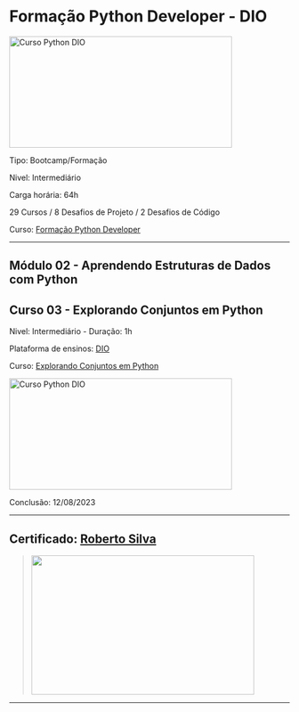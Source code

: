 # **Formação Python Developer - DIO**

<img src="https://hermes.dio.me/tracks/cover/ac0e208f-9ab9-471d-84ae-0107cfd2156a.png" alt="Curso Python DIO" width="400" height="200">

Tipo: Bootcamp/Formação

Nivel: Intermediário

Carga horária: 64h

29 Cursos / 8 Desafios de Projeto / 2 Desafios de Código

Curso: [Formação Python Developer](https://web.dio.me/track/formacao-python-developer)

---
## **Módulo 02 - Aprendendo Estruturas de Dados com Python**
## **Curso 03 - Explorando Conjuntos em Python**

Nivel: Intermediário - Duração: 1h

Plataforma de ensinos: [DIO](www.dio.me)

Curso: [Explorando Conjuntos em Python](https://web.dio.me/course/explorando-conjuntos-em-python/learning/09c6ccff-aec7-4506-96b7-b90307851402)

<img src="https://hermes.dio.me/courses/cover/ea2e3676-f79c-43b4-86aa-0b0512945dcf_cover.png" alt="Curso Python DIO" width="400" height="200">


Conclusão: 12/08/2023

---
## Certificado: [Roberto Silva](https://www.dio.me/certificate/BD7BBA52/share)
>
><img src="https://hermes.digitalinnovation.one/certificates/cover/BD7BBA52.jpg" width="400" height="250">
---
